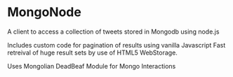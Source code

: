 MongoNode
=========

A client to access a collection of tweets stored in Mongodb using node.js

Includes custom code for pagination of results using vanilla Javascript
Fast retreival of huge result sets by use of HTML5 WebStorage.

Uses Mongolian DeadBeaf Module for Mongo Interactions

